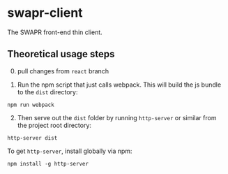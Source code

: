 # swapr-client

The SWAPR front-end thin client.

## Theoretical usage steps

0. pull changes from `react` branch

1. Run the npm script that just calls webpack. This will build the js bundle to the `dist` directory:

`npm run webpack`

2. Then serve out the `dist` folder by running `http-server` or similar from the project root directory:

`http-server dist`

To get `http-server`, install globally via npm:

`npm install -g http-server`
